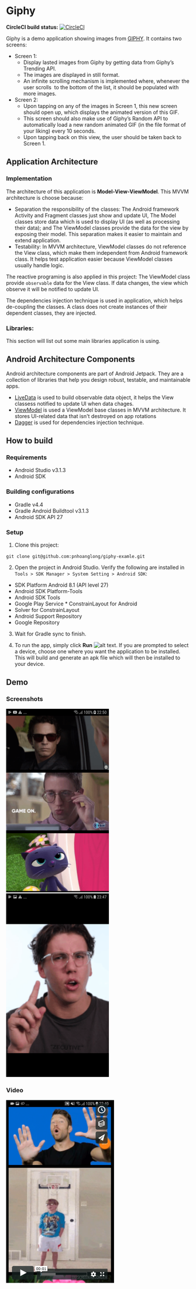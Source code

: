 # Giphy

**CircleCI build status:** [![CircleCI](https://circleci.com/gh/pnhoanglong/giphy-examle/tree/develop.svg?style=svg)](https://circleci.com/gh/pnhoanglong/giphy-examle/tree/develop)

Giphy is a demo application showing images from [GIPHY](https://giphy.com/). It contains two screens:
* Screen 1:
  * Display lasted  images from Giphy by getting data from Giphy’s Trending API.
  * The images are displayed in still format.
  * An infinite scrolling mechanism is implemented where, whenever the user scrolls  to the bottom of the list, it should be populated with more images.
* Screen 2:
  * Upon tapping on any of the images in Screen 1, this new screen should open up, which displays the animated version of this GIF.
  * This screen should also make use of Giphy’s Random API to automatically load a new random animated GIF (in the file format of your liking) every 10 seconds.
  * Upon tapping back on this view, the user should be taken back to Screen 1.


## Application Architecture

### Implementation
The architecture of this application is **Model-View-ViewModel**. This MVVM architecture is choose because:
* Separation the responsibility of the classes: The Android framework Activity and Fragment classes just show and update UI, The Model classes store data which is used to display UI (as well as processing their data); and The ViewModel classes provide the data for the view by exposing their model. This separation makes it easier to maintain and extend application.
* Testability: In MVVM architecture, ViewModel classes do not reference the View class, which make them independent from Android framework class. It helps test application easier because ViewModel classes usually handle logic.

The reactive programing is also applied in this project: The ViewModel class provide `observable` data for the View class. If data changes, the view which observe it will be notified to update UI.

The dependencies injection technique is used in application, which helps de-coupling the classes. A class does not create instances of their dependent classes, they are injected.

### Libraries:
This section will list out some main libraries application is using.

## Android Architecture Components
Android architecture components are part of Android Jetpack. They are a collection of libraries that help you design robust, testable, and maintainable apps.
* [LiveData](https://developer.android.com/topic/libraries/architecture/livedata) is used to build observable data object, it helps the View classess notified to update UI when data chages.
* [ViewModel](https://developer.android.com/topic/libraries/architecture/viewmodel) is used a ViewModel base classes in MVVM architecture. It stores UI-related data that isn't destroyed on app rotations
* [Dagger](https://google.github.io/dagger/) is used for dependencies injection technique.



## How to build
### Requirements
* Android Studio v3.1.3
* Android SDK
### Building configurations
* Gradle v4.4
* Gradle Android Buildtool v3.1.3
* Android SDK API 27
### Setup
1. Clone this project:
```
git clone git@github.com:pnhoanglong/giphy-examle.git
```
2. Open the project in Android Studio. Verify the following are installed in `Tools > SDK Manager > System Setting > Android SDK`:
  * SDK Platform Android 8.1 (API level 27)
  * Android SDK Platform-Tools
  * Android SDK Tools
  * Google Play Service * ConstrainLayout for Android
  * Solver for ConstrainLayout
  * Android Support Repository
  * Google Repository

3. Wait for Gradle sync to finish.

4. To run the app, simply click **Run**  ![alt text](https://camo.githubusercontent.com/4b94cee2759faf24f54eedd56b9c725f6f8996f3/68747470733a2f2f646576656c6f7065722e616e64726f69642e636f6d2f696d616765732f746f6f6c732f61732d72756e2e706e67). If you are prompted to select a device, choose one where you want the application to be installed. This will build and generate an apk file which will then be installed to your device.





## Demo

### Screenshots

![Screen 1](https://github.com/pnhoanglong/giphy-examle/blob/readme/screenshoot/screen1.png) ![Screen 2](https://github.com/pnhoanglong/giphy-examle/blob/readme/screenshoot/screen2.png)

### Video
[![Video](https://github.com/pnhoanglong/giphy-examle/blob/readme/screenshoot/videothumbnail.png)](https://vimeo.com/285134305)

